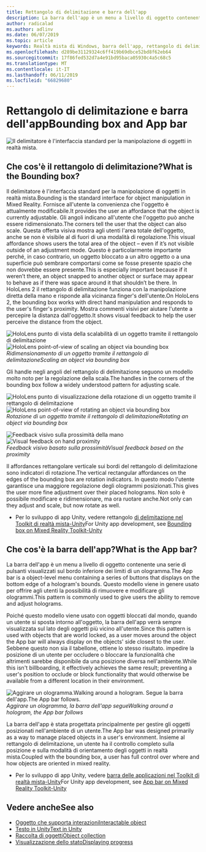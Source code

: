 ```yaml
---
title: Rettangolo di delimitazione e barra dell'app
description: La barra dell'app è un menu a livello di oggetto contenente una serie di pulsanti visualizzati sul bordo inferiore dei limiti di un ologramma.
author: radicalad
ms.author: adlinv
ms.date: 06/07/2019
ms.topic: article
keywords: Realtà mista di Windows, barra dell'app, rettangolo di delimitazione
ms.openlocfilehash: d289be31129324c6ff419b69dbce52bd8f62eb64
ms.sourcegitcommit: 17f86fed532d7a4e91bd95baca05930c4a5c68c5
ms.translationtype: MT
ms.contentlocale: it-IT
ms.lasthandoff: 06/11/2019
ms.locfileid: "66829680"
---
```

# <a name="bounding-box-and-app-bar"></a><span data-ttu-id="44624-104">Rettangolo di delimitazione e barra dell'app</span><span class="sxs-lookup"><span data-stu-id="44624-104">Bounding box and App bar</span></span>
![Il delimitatore è l'interfaccia standard per la manipolazione di oggetti in realtà mista.](images/640px-boundingbox-hero.jpg)<br>

## <a name="what-is-the-bounding-box"></a><span data-ttu-id="44624-106">Che cos'è il rettangolo di delimitazione?</span><span class="sxs-lookup"><span data-stu-id="44624-106">What is the Bounding box?</span></span>

<span data-ttu-id="44624-107">Il delimitatore è l'interfaccia standard per la manipolazione di oggetti in realtà mista.</span><span class="sxs-lookup"><span data-stu-id="44624-107">Bounding is the standard interface for object manipulation in Mixed Reality.</span></span> <span data-ttu-id="44624-108">Fornisce all'utente la convenienza che l'oggetto è attualmente modificabile.</span><span class="sxs-lookup"><span data-stu-id="44624-108">It provides the user an affordance that the object is currently adjustable.</span></span> <span data-ttu-id="44624-109">Gli angoli indicano all'utente che l'oggetto può anche essere ridimensionato.</span><span class="sxs-lookup"><span data-stu-id="44624-109">The corners tell the user that the object can also scale.</span></span> <span data-ttu-id="44624-110">Questa offerta visiva mostra agli utenti l'area totale dell'oggetto, anche se non è visibile al di fuori di una modalità di regolazione.</span><span class="sxs-lookup"><span data-stu-id="44624-110">This visual affordance shows users the total area of the object – even if it’s not visible outside of an adjustment mode.</span></span> <span data-ttu-id="44624-111">Questo è particolarmente importante perché, in caso contrario, un oggetto bloccato a un altro oggetto o a una superficie può sembrare comportarsi come se fosse presente spazio che non dovrebbe essere presente.</span><span class="sxs-lookup"><span data-stu-id="44624-111">This is especially important because if it weren’t there, an object snapped to another object or surface may appear to behave as if there was space around it that shouldn’t be there.</span></span> <span data-ttu-id="44624-112">In HoloLens 2 il rettangolo di delimitazione funziona con la manipolazione diretta della mano e risponde alla vicinanza finger's dell'utente.</span><span class="sxs-lookup"><span data-stu-id="44624-112">On HoloLens 2, the bounding box works with direct hand manipulation and responds to the user's finger's proximity.</span></span> <span data-ttu-id="44624-113">Mostra commenti visivi per aiutare l'utente a percepire la distanza dall'oggetto.</span><span class="sxs-lookup"><span data-stu-id="44624-113">It shows visual feedback to help the user perceive the distance from the object.</span></span> 

<span data-ttu-id="44624-114">![HoloLens punto di vista della scalabilità di un oggetto tramite il rettangolo di delimitazione](images/HoloLens2_BoundingBox.gif)</span><span class="sxs-lookup"><span data-stu-id="44624-114">![HoloLens point-of-view of scaling an object via bounding box](images/HoloLens2_BoundingBox.gif)</span></span><br>
<span data-ttu-id="44624-115">*Ridimensionamento di un oggetto tramite il rettangolo di delimitazione*</span><span class="sxs-lookup"><span data-stu-id="44624-115">*Scaling an object via bounding box*</span></span>

<span data-ttu-id="44624-116">Gli handle negli angoli del rettangolo di delimitazione seguono un modello molto noto per la regolazione della scala.</span><span class="sxs-lookup"><span data-stu-id="44624-116">The handles in the corners of the bounding box follow a widely understood pattern for adjusting scale.</span></span> 

<span data-ttu-id="44624-117">![HoloLens punto di visualizzazione della rotazione di un oggetto tramite il rettangolo di delimitazione](images/HoloLens2_BoundingBox_Rotate.gif)</span><span class="sxs-lookup"><span data-stu-id="44624-117">![HoloLens point-of-view of rotating an object via bounding box](images/HoloLens2_BoundingBox_Rotate.gif)</span></span><br>
<span data-ttu-id="44624-118">*Rotazione di un oggetto tramite il rettangolo di delimitazione*</span><span class="sxs-lookup"><span data-stu-id="44624-118">*Rotating an object via bounding box*</span></span>


<span data-ttu-id="44624-119">![Feedback visivo sulla prossimità della mano](images/HoloLens2_Proximity.gif)</span><span class="sxs-lookup"><span data-stu-id="44624-119">![Visual feedback on hand proximity](images/HoloLens2_Proximity.gif)</span></span><br>
<span data-ttu-id="44624-120">*Feedback visivo basato sulla prossimità*</span><span class="sxs-lookup"><span data-stu-id="44624-120">*Visual feedback based on the proximity*</span></span>

<span data-ttu-id="44624-121">Il affordances rettangolare verticale sui bordi del rettangolo di delimitazione sono indicatori di rotazione.</span><span class="sxs-lookup"><span data-stu-id="44624-121">The vertical rectangular affordances on the edges of the bounding box are rotation indicators.</span></span> <span data-ttu-id="44624-122">In questo modo l'utente garantisce una maggiore regolazione degli ologrammi posizionati.</span><span class="sxs-lookup"><span data-stu-id="44624-122">This gives the user more fine adjustment over their placed holograms.</span></span> <span data-ttu-id="44624-123">Non solo è possibile modificare e ridimensionare, ma ora ruotare anche.</span><span class="sxs-lookup"><span data-stu-id="44624-123">Not only can they adjust and scale, but now rotate as well.</span></span>

* <span data-ttu-id="44624-124">Per lo sviluppo di app Unity, vedere rettangolo [di delimitazione nel Toolkit di realtà mista-Unity](https://microsoft.github.io/MixedRealityToolkit-Unity/Documentation/README_BoundingBox.html)</span><span class="sxs-lookup"><span data-stu-id="44624-124">For Unity app development, see [Bounding box on Mixed Reality Toolkit-Unity](https://microsoft.github.io/MixedRealityToolkit-Unity/Documentation/README_BoundingBox.html)</span></span>



## <a name="what-is-the-app-bar"></a><span data-ttu-id="44624-125">Che cos'è la barra dell'app?</span><span class="sxs-lookup"><span data-stu-id="44624-125">What is the App bar?</span></span>

<span data-ttu-id="44624-126">La barra dell'app è un menu a livello di oggetto contenente una serie di pulsanti visualizzati sul bordo inferiore dei limiti di un ologramma.</span><span class="sxs-lookup"><span data-stu-id="44624-126">The App bar is a object-level menu containing a series of buttons that displays on the bottom edge of a hologram's bounds.</span></span> <span data-ttu-id="44624-127">Questo modello viene in genere usato per offrire agli utenti la possibilità di rimuovere e modificare gli ologrammi.</span><span class="sxs-lookup"><span data-stu-id="44624-127">This pattern is commonly used to give users the ability to remove and adjust holograms.</span></span>

<span data-ttu-id="44624-128">Poiché questo modello viene usato con oggetti bloccati dal mondo, quando un utente si sposta intorno all'oggetto, la barra dell'app verrà sempre visualizzata sul lato degli oggetti più vicino all'utente.</span><span class="sxs-lookup"><span data-stu-id="44624-128">Since this pattern is used with objects that are world locked, as a user moves around the object the App bar will always display on the objects' side closest to the user.</span></span> <span data-ttu-id="44624-129">Sebbene questo non sia il tabellone, ottiene lo stesso risultato. impedire la posizione di un utente per occludere o bloccare la funzionalità che altrimenti sarebbe disponibile da una posizione diversa nell'ambiente.</span><span class="sxs-lookup"><span data-stu-id="44624-129">While this isn't billboarding, it effectively achieves the same result; preventing a user's position to occlude or block functionality that would otherwise be available from a different location in their environment.</span></span>

<span data-ttu-id="44624-130">![Aggirare un ologramma.</span><span class="sxs-lookup"><span data-stu-id="44624-130">![Walking around a hologram.</span></span> <span data-ttu-id="44624-131">Segue la barra dell'app.](images/HoloLens2_AppBarFollowing.gif)</span><span class="sxs-lookup"><span data-stu-id="44624-131">The App bar follows.](images/HoloLens2_AppBarFollowing.gif)</span></span><br>
<span data-ttu-id="44624-132">*Aggirare un ologramma, la barra dell'app segue*</span><span class="sxs-lookup"><span data-stu-id="44624-132">*Walking around a hologram, the App bar follows*</span></span>

<span data-ttu-id="44624-133">La barra dell'app è stata progettata principalmente per gestire gli oggetti posizionati nell'ambiente di un utente.</span><span class="sxs-lookup"><span data-stu-id="44624-133">The App bar was designed primarily as a way to manage placed objects in a user's environment.</span></span> <span data-ttu-id="44624-134">Insieme al rettangolo di delimitazione, un utente ha il controllo completo sulla posizione e sulla modalità di orientamento degli oggetti in realtà mista.</span><span class="sxs-lookup"><span data-stu-id="44624-134">Coupled with the bounding box, a user has full control over where and how objects are oriented in mixed reality.</span></span>

* <span data-ttu-id="44624-135">Per lo sviluppo di app Unity, vedere [barra delle applicazioni nel Toolkit di realtà mista-Unity](https://microsoft.github.io/MixedRealityToolkit-Unity/Documentation/README_AppBar.html)</span><span class="sxs-lookup"><span data-stu-id="44624-135">For Unity app development, see [App bar on Mixed Reality Toolkit-Unity](https://microsoft.github.io/MixedRealityToolkit-Unity/Documentation/README_AppBar.html)</span></span>

## <a name="see-also"></a><span data-ttu-id="44624-136">Vedere anche</span><span class="sxs-lookup"><span data-stu-id="44624-136">See also</span></span>
* [<span data-ttu-id="44624-137">Oggetto che supporta interazioni</span><span class="sxs-lookup"><span data-stu-id="44624-137">Interactable object</span></span>](interactable-object.md)
* [<span data-ttu-id="44624-138">Testo in Unity</span><span class="sxs-lookup"><span data-stu-id="44624-138">Text in Unity</span></span>](text-in-unity.md)
* [<span data-ttu-id="44624-139">Raccolta di oggetti</span><span class="sxs-lookup"><span data-stu-id="44624-139">Object collection</span></span>](object-collection.md)
* [<span data-ttu-id="44624-140">Visualizzazione dello stato</span><span class="sxs-lookup"><span data-stu-id="44624-140">Displaying progress</span></span>](progress.md)
